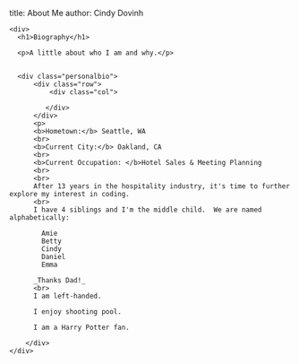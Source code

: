 title: About Me
author: Cindy Dovinh

<div class="col-sm-8 rightpanel">
            <!-- Right Column -->
  <div>

    <div>
      <h1>Biography</h1>

      <p>A little about who I am and why.</p>


      <div class="personalbio">
          <div class="row">
              <div class="col">

             </div>
          </div>
          <p>
          <b>Hometown:</b> Seattle, WA
          <br>
          <b>Current City:</b> Oakland, CA
          <br>
          <b>Current Occupation: </b>Hotel Sales & Meeting Planning
          <br>
          <br>
          After 13 years in the hospitality industry, it's time to further explore my interest in coding.
          <br>
          I have 4 siblings and I'm the middle child.  We are named alphabetically:

            Amie
            Betty
            Cindy
            Daniel
            Emma

          _Thanks Dad!_
          <br>
          I am left-handed.

          I enjoy shooting pool.

          I am a Harry Potter fan.

        </div>
    </div>
  </div>
</div>
